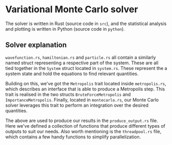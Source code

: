 # Variational Monte Carlo solver

The solver is written in Rust (source code in `src`), and the statistical analysis and plotting is written in Python (source code in `python`). 

## Solver explanation

`wavefunction.rs`, `hamiltonian.rs` and `particle.rs` all contain a similarly named struct representing a respective part of the system. These are all tied together in the `System` struct located in `system.rs`. These represent the a system state and hold the equations to find relevant quantities.

Building on this, we've got the `Metropolis` trait located inside `metropolis.rs`, which describes an interface that is able to produce a Metropolis step. This trait is realised in the two structs `BruteForceMetropolis` and `ImportanceMetropolis`. Finally, located in `montecarlo.rs`, our Monte Carlo solver leverages this trait to perform an integration over the desired quantities.

The above are used to produce our results in the `produce_output.rs` file. Here we've defined a collection of functions that produce different types of outputs to suit our needs. Also worth mentioning is the `threadpool.rs` file, which contains a few handy functions to simplify parallelization.
